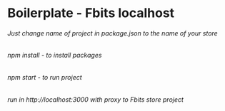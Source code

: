 # Boilerplate - Fbits localhost
###### Just change name of project in package.json to the name of your store
###### npm install - to install packages
###### npm start - to run project
###### run in http://localhost:3000 with proxy to Fbits store project
